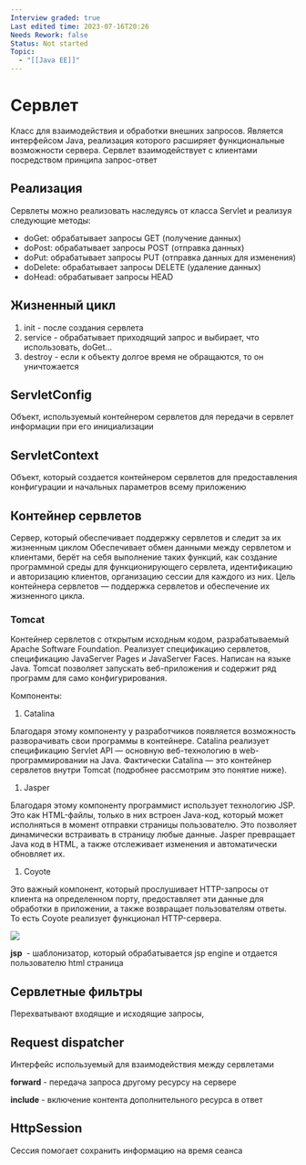 ```yaml
---
Interview graded: true
Last edited time: 2023-07-16T20:26
Needs Rework: false
Status: Not started
Topic:
  - "[[Java EE]]"
---
```

# **Сервлет**

Класс для взаимодействия и обработки внешних запросов. Является интерфейсом Java, реализация которого расширяет функциональные возможности сервера. Сервлет взаимодействует с клиентами посредством принципа запрос-ответ

## **Реализация**

Сервлеты можно реализовать наследуясь от класса Servlet и реализуя следующие методы:

- doGet: обрабатывает запросы GET (получение данных)
- doPost: обрабатывает запросы POST (отправка данных)
- doPut: обрабатывает запросы PUT (отправка данных для изменения)
- doDelete: обрабатывает запросы DELETE (удаление данных)
- doHead: обрабатывает запросы HEAD

## **Жизненный цикл**

1. init - после создания сервлета
2. service - обрабатывает приходящий запрос и выбирает, что использовать, doGet…
3. destroy - если к объекту долгое время не обращаются, то он уничтожается

## **ServletConfig**

Объект, используемый контейнером сервлетов для передачи в сервлет информации при его инициализации

## **ServletContext**

Объект, который создается контейнером сервлетов для предоставления конфигурации и начальных параметров всему приложению

## **Контейнер сервлетов**

Сервер, который обеспечивает поддержку сервлетов и следит за их жизненным циклом Обеспечивает обмен данными между сервлетом и клиентами, берёт на себя выполнение таких функций, как создание программной среды для функционирующего сервлета, идентификацию и авторизацию клиентов, организацию сессии для каждого из них. Цель контейнера сервлетов — поддержка сервлетов и обеспечение их жизненного цикла.

### **Tomcat**

Контейнер сервлетов с открытым исходным кодом, разрабатываемый Apache Software Foundation. Реализует спецификацию сервлетов, спецификацию JavaServer Pages и JavaServer Faces. Написан на языке Java. Tomcat позволяет запускать веб-приложения и содержит ряд программ для само конфигурирования.

Компоненты:

1. Catalina

Благодаря этому компоненту у разработчиков появляется возможность разворачивать свои программы в контейнере. Catalina реализует спецификацию Servlet API — основную веб-технологию в web-программировании на Java. Фактически Catalina — это контейнер сервлетов внутри Tomcat (подробнее рассмотрим это понятие ниже).

1. Jasper

Благодаря этому компоненту программист использует технологию JSP. Это как HTML-файлы, только в них встроен Java-код, который может исполняться в момент отправки страницы пользователю. Это позволяет динамически встраивать в страницу любые данные. Jasper превращает Java код в HTML, а также отслеживает изменения и автоматически обновляет их.

1. Coyote

Это важный компонент, который прослушивает HTTP-запросы от клиента на определенном порту, предоставляет эти данные для обработки в приложении, а также возвращает пользователям ответы. То есть Coyote реализует функционал HTTP-сервера.

[![](https://lh3.googleusercontent.com/sB2tsb-EykUCAHkTUd8WXp627-bTc3A_my33xTlXNh934KFKhhVEvoSIDM3WtB3Hih27Mv-UWR0tYwAaa3oYFZhPzFVg0eWL5q0BrLWFy4GxN-Lwv-01JYaZnB8_prAXesHxPVCfJ-CBWJw3juJLoPEDGqfp7qDtQOgLZ55mGUsJTkLFeWPbXW3Tacx5)](https://lh3.googleusercontent.com/sB2tsb-EykUCAHkTUd8WXp627-bTc3A_my33xTlXNh934KFKhhVEvoSIDM3WtB3Hih27Mv-UWR0tYwAaa3oYFZhPzFVg0eWL5q0BrLWFy4GxN-Lwv-01JYaZnB8_prAXesHxPVCfJ-CBWJw3juJLoPEDGqfp7qDtQOgLZ55mGUsJTkLFeWPbXW3Tacx5)

**jsp**  - шаблонизатор, который обрабатывается jsp engine и отдается пользователю html страница

## **Сервлетные фильтры**

Перехватывают входящие и исходящие запросы,

## **Request dispatcher**

Интерфейс используемый для взаимодействия между сервлетами

**forward** - передача запроса другому ресурсу на сервере

**include** - включение контента дополнительного ресурса в ответ

## **HttpSession**

Cессия помогает сохранить информацию на время сеанса